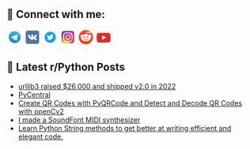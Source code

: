 ## 🔎 Connect with me:
[<img src="https://github.com/bullbesh/bullbesh/blob/main/images/Telegram.png" width="32" height="32" />](https://t.me/bullbesh)
[<img src="https://github.com/bullbesh/bullbesh/blob/main/images/VK.png" width="32" height="32" />](https://vk.com/bullbesh)
[<img src="https://github.com/bullbesh/bullbesh/blob/main/images/Twitter.png" width="32" height="32" />](https://twitter.com/bullbesh1)
[<img src="https://github.com/bullbesh/bullbesh/blob/main/images/Instagram.png" width="32" height="32" />](https://www.instagram.com/bullbesh)
[<img src="https://github.com/bullbesh/bullbesh/blob/main/images/Reddit.png" width="32" height="32" />](https://www.reddit.com/user/bullbesh)
[<img src="https://github.com/bullbesh/bullbesh/blob/main/images/YouTube.png" width="32" height="32" />](https://www.youtube.com/channel/UCtfjRs6uzgq5mfm8S06WTcg)

## 📕 Latest r/Python Posts
<!-- BLOG-POST-LIST:START -->
- [urllib3 raised $26,000 and shipped v2.0 in 2022](https://www.reddit.com/r/Python/comments/1035bdi/urllib3_raised_26000_and_shipped_v20_in_2022/)
- [PyCentral](https://www.reddit.com/r/Python/comments/103405g/pycentral/)
- [Create QR Codes with PyQRCode and Detect and Decode QR Codes with openCv2](https://www.reddit.com/r/Python/comments/1033emu/create_qr_codes_with_pyqrcode_and_detect_and/)
- [I made a SoundFont MIDI synthesizer](https://www.reddit.com/r/Python/comments/1032r08/i_made_a_soundfont_midi_synthesizer/)
- [Learn Python String methods to get better at writing efficient and elegant code.](https://www.reddit.com/r/Python/comments/1031ypo/learn_python_string_methods_to_get_better_at/)
<!-- BLOG-POST-LIST:END -->
